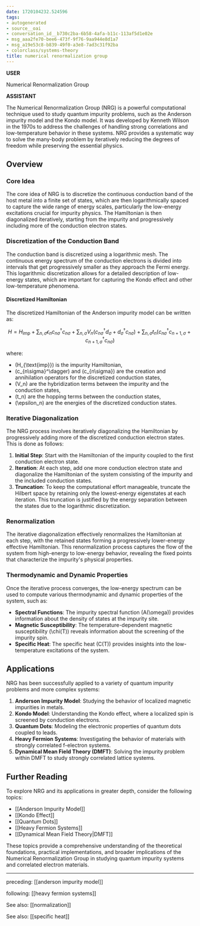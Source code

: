 ```yaml
---
date: 1720104232.524596
tags:
- autogenerated
- source__oai
- conversation_id__b730c2ba-6b58-4afa-b11c-113af5d1e02e
- msg_aaa2fe70-bee6-473f-9f76-9aa944e8d1a7
- msg_a19e53c8-b839-49f0-a3e8-7ad3c31f92ba
- colorclass/systems-theory
title: numerical renormalization group
---
```


**USER**

Numerical Renormalization Group


**ASSISTANT**

The Numerical Renormalization Group (NRG) is a powerful computational technique used to study quantum impurity problems, such as the Anderson impurity model and the Kondo model. It was developed by Kenneth Wilson in the 1970s to address the challenges of handling strong correlations and low-temperature behavior in these systems. NRG provides a systematic way to solve the many-body problem by iteratively reducing the degrees of freedom while preserving the essential physics.

## Overview

### Core Idea

The core idea of NRG is to discretize the continuous conduction band of the host metal into a finite set of states, which are then logarithmically spaced to capture the wide range of energy scales, particularly the low-energy excitations crucial for impurity physics. The Hamiltonian is then diagonalized iteratively, starting from the impurity and progressively including more of the conduction electron states.

### Discretization of the Conduction Band

The conduction band is discretized using a logarithmic mesh. The continuous energy spectrum of the conduction electrons is divided into intervals that get progressively smaller as they approach the Fermi energy. This logarithmic discretization allows for a detailed description of low-energy states, which are important for capturing the Kondo effect and other low-temperature phenomena.

#### Discretized Hamiltonian

The discretized Hamiltonian of the Anderson impurity model can be written as:

$$
H = H_{\text{imp}} + \sum_{n,\sigma} \epsilon_n c_{n\sigma}^\dagger c_{n\sigma} + \sum_{n,\sigma} V_n (c_{n\sigma}^\dagger d_\sigma + d_\sigma^\dagger c_{n\sigma}) + \sum_{n,\sigma} t_n (c_{n\sigma}^\dagger c_{n+1,\sigma} + c_{n+1,\sigma}^\dagger c_{n\sigma})
$$

where:
- \(H_{\text{imp}}\) is the impurity Hamiltonian,
- \(c_{n\sigma}^\dagger\) and \(c_{n\sigma}\) are the creation and annihilation operators for the discretized conduction states,
- \(V_n\) are the hybridization terms between the impurity and the conduction states,
- \(t_n\) are the hopping terms between the conduction states,
- \(\epsilon_n\) are the energies of the discretized conduction states.

### Iterative Diagonalization

The NRG process involves iteratively diagonalizing the Hamiltonian by progressively adding more of the discretized conduction electron states. This is done as follows:

1. **Initial Step**: Start with the Hamiltonian of the impurity coupled to the first conduction electron state.
2. **Iteration**: At each step, add one more conduction electron state and diagonalize the Hamiltonian of the system consisting of the impurity and the included conduction states.
3. **Truncation**: To keep the computational effort manageable, truncate the Hilbert space by retaining only the lowest-energy eigenstates at each iteration. This truncation is justified by the energy separation between the states due to the logarithmic discretization.

### Renormalization

The iterative diagonalization effectively renormalizes the Hamiltonian at each step, with the retained states forming a progressively lower-energy effective Hamiltonian. This renormalization process captures the flow of the system from high-energy to low-energy behavior, revealing the fixed points that characterize the impurity's physical properties.

### Thermodynamic and Dynamic Properties

Once the iterative process converges, the low-energy spectrum can be used to compute various thermodynamic and dynamic properties of the system, such as:
- **Spectral Functions**: The impurity spectral function \(A(\omega)\) provides information about the density of states at the impurity site.
- **Magnetic Susceptibility**: The temperature-dependent magnetic susceptibility \(\chi(T)\) reveals information about the screening of the impurity spin.
- **Specific Heat**: The specific heat \(C(T)\) provides insights into the low-temperature excitations of the system.

## Applications

NRG has been successfully applied to a variety of quantum impurity problems and more complex systems:

1. **Anderson Impurity Model**: Studying the behavior of localized magnetic impurities in metals.
2. **Kondo Model**: Understanding the Kondo effect, where a localized spin is screened by conduction electrons.
3. **Quantum Dots**: Modeling the electronic properties of quantum dots coupled to leads.
4. **Heavy Fermion Systems**: Investigating the behavior of materials with strongly correlated f-electron systems.
5. **Dynamical Mean Field Theory (DMFT)**: Solving the impurity problem within DMFT to study strongly correlated lattice systems.

## Further Reading

To explore NRG and its applications in greater depth, consider the following topics:

- [[Anderson Impurity Model]]
- [[Kondo Effect]]
- [[Quantum Dots]]
- [[Heavy Fermion Systems]]
- [[Dynamical Mean Field Theory|DMFT]]

These topics provide a comprehensive understanding of the theoretical foundations, practical implementations, and broader implications of the Numerical Renormalization Group in studying quantum impurity systems and correlated electron materials.


---

preceding: [[anderson impurity model]]  


following: [[heavy fermion systems]]

See also: [[normalization]]


See also: [[specific heat]]